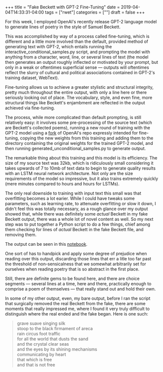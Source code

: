 +++
title = "Fake Beckett with GPT-2 Fine-Tuning"
date = 2019-04-04T14:33:31-04:00
tags = ["rwet"]
categories = [""]
draft = false
+++

For this week, I employed OpenAI's recently release GPT-2 language model to generate lines of poetry in the style of Samuel Beckett.

This was accomplished by way of a process called fine-tuning, which is different and a little more involved than the default, provided method of generating text with GPT-2, which entails running the interactive_conditional_samples.py script, and prompting the model with anything from a character, word, line, or several lines of text (the model then generates an output roughly inflected or motivated by your prompt, but only in a weak or oftentimes superficial sense — outputs will oftentimes reflect the slurry of cultural and political associations contained in GPT-2's training dataset, WebText).

Fine-tuning allows us to achieve a greater stylistic and structural integrity, pretty much throughout the entire output, with only a line here or there seriously looking out of place. The vocabulary, style, and even fine, more structural things like Beckett's enjambment are reflected in the output achieved via fine-tuning. 

The process, while more complicated than default prompting, is still relatively easy: it involves some pre-processing of the source text (which are Beckett's collected poems), running a new round of training with the GPT-2 model using a [fork](https://github.com/nshepperd/gpt-2) of OpenAI's repo expressly intended for fine-tuning, copying the new weights from this training and adding them to the directory containing the original weights for the trained GPT-2 model, and then running generated_unconditional_samples.py to generate output. 

The remarkable thing about this training and this model is its efficiency. The size of my source text was 32kb, which is ridiculously small considering it takes upwards of 7 to 10mb of text data to begin to generate quality results with an LSTM neural network architecture. Not only are the size requirements of the model so impressive, but it also trains extremely quickly (mere minutes compared to hours and hours for LSTMs).

The only real downside to training with input text this small was that overfitting becomes a lot earier. While I could have tweaks some parameters, such as learning rate, to attenuate overfitting or slow it down, I didn't feel this was totally necessary, as a rough glance over my output showed that, while there was definitely some *actual* Beckett in my fake Beckett output, there was a whole lot of novel content as well. So my next step was to put together a Python script to do a few things, chief among them checking for lines of *actual* Beckett in the fake Beckett file, and removing them. 

The output can be seen in this [notebook](https://nbviewer.jupyter.org/github/michaeljblum/GPT-Beckett/blob/master/fake_beckett.ipynb). 

One sort of has to handpick and apply some degree of prejudice when reading over this output, discarding those lines that err a litle too far past the threshold of non-sensicalness that we somewhat arbitrarily set for ourselves when reading poetry that is so abstract in the first place. 

Still, there are definite gems to be found here, and there are choice segments — several lines at a time, here and there, practically enough to comprise a poem of themselves — that really stand out and hold their own.

In some of my other output, even, my bare output, before I ran the script that surgically removed the real Beckett from the fake, there are some moments that really impressed me, where I found it very truly difficult to distinguish where the real ended and the fake began. Here is one such:

>grave suave singing silk<br>stoop to the black firmament of areca<br>rain circus foot traffic<br>for all the world that dusts the sand<br>and the crystal clear seas<br>and the eyes by its shining mechanisms<br>communicating by heart<br>that which is free<br>and that is not free
